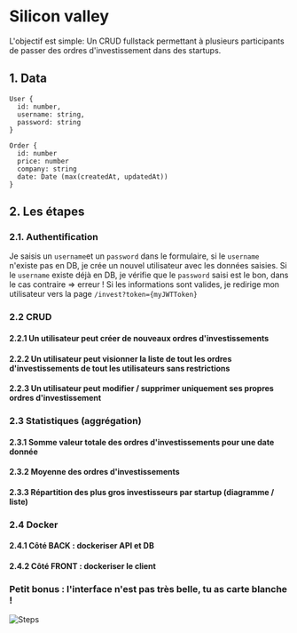 # Silicon valley

L'objectif est simple: Un CRUD fullstack permettant à plusieurs participants de passer des ordres d'investissement dans des startups.


## 1. Data  

```
User {
  id: number,
  username: string,
  password: string
}

Order {
  id: number
  price: number
  company: string
  date: Date (max(createdAt, updatedAt))
}
```

## 2. Les étapes  

### 2.1. Authentification

Je saisis un `username`et un `password` dans le formulaire, si le `username` n'existe pas en DB, je crée un nouvel utilisateur avec les données saisies. Si le `username` existe déjà en DB, je vérifie que le `password` saisi est le bon, dans le cas contraire => erreur ! Si les informations sont valides, je redirige mon utilisateur vers la page `/invest?token={myJWTToken}`

### 2.2 CRUD
#### 2.2.1 Un utilisateur peut créer de nouveaux ordres d'investissements
#### 2.2.2 Un utilisateur peut visionner la liste de tout les ordres d'investissements de tout les utilisateurs sans restrictions
#### 2.2.3 Un utilisateur peut modifier / supprimer uniquement ses propres ordres d'investissement

### 2.3 Statistiques (aggrégation)
#### 2.3.1 Somme valeur totale des ordres d'investissements pour une date donnée
#### 2.3.2 Moyenne des ordres d'investissements
#### 2.3.3 Répartition des plus gros investisseurs par startup (diagramme / liste)

### 2.4 Docker 
#### 2.4.1 Côté BACK : dockeriser API et DB
#### 2.4.2 Côté FRONT : dockeriser le client

 
### Petit bonus : l'interface n'est pas très belle, tu as carte blanche !
![Steps](https://i.imgur.com/UPW0ykI.png)
